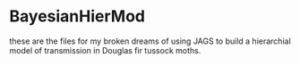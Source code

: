 # BayesianHierMod


these are the files for my broken dreams of using JAGS to 
build a hierarchial model of transmission in Douglas fir tussock moths.
